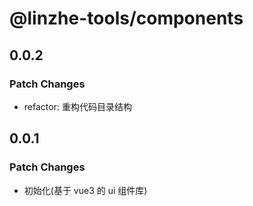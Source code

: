 # @linzhe-tools/components

## 0.0.2

### Patch Changes

- refactor: 重构代码目录结构

## 0.0.1

### Patch Changes

- 初始化(基于 vue3 的 ui 组件库)
